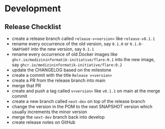 # Development

## Release Checklist

* create a release branch called `release-v<version>` like `release-v0.1.1`
* rename every occurrence of the old version, say `0.1.0` or `0.1.0-SNAPSHOT` into the new version, say `0.1.1` 
* rename every occurrence of old Docker images like `ghcr.io/medizininformatik-initiative/flare:0.1` into the new image, say `ghcr.io/medizininformatik-initiative/flare:0.2`
* update the CHANGELOG based on the milestone
* create a commit with the title `Release v<version>`
* create a PR from the release branch into main
* merge that PR
* create and push a tag called `v<version>` like `v0.1.1` on main at the merge commit
* create a new branch called `next-dev` on top of the release branch
* change the version in the POM to the next SNAPSHOT version which usually increments the minor version  
* merge the `next-dev` branch back into develop
* create release notes on GitHub
